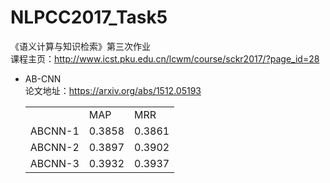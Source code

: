 # NLPCC2017_Task5
《语义计算与知识检索》第三次作业  
课程主页：http://www.icst.pku.edu.cn/lcwm/course/sckr2017/?page_id=28

* AB-CNN  
论文地址：https://arxiv.org/abs/1512.05193  
    <table>
        <tr>
            <td></td>
            <td>MAP</td>
            <td>MRR</td>
        </tr>
        <tr>
            <td>ABCNN-1</td>
            <td>0.3858</td>
            <td>0.3861</td>
        </tr>
        <tr>
            <td>ABCNN-2</td>
            <td>0.3897</td>
            <td>0.3902</td>
        </tr>
        <tr>
            <td>ABCNN-3</td>
            <td>0.3932</td>
            <td>0.3937</td>
        </tr>
    </table>

    